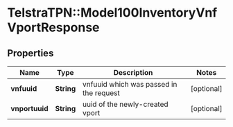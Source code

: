 # TelstraTPN::Model100InventoryVnfVportResponse

## Properties
Name | Type | Description | Notes
------------ | ------------- | ------------- | -------------
**vnfuuid** | **String** | vnfuuid which was passed in the request | [optional] 
**vnportuuid** | **String** | uuid of the newly-created vport | [optional] 


